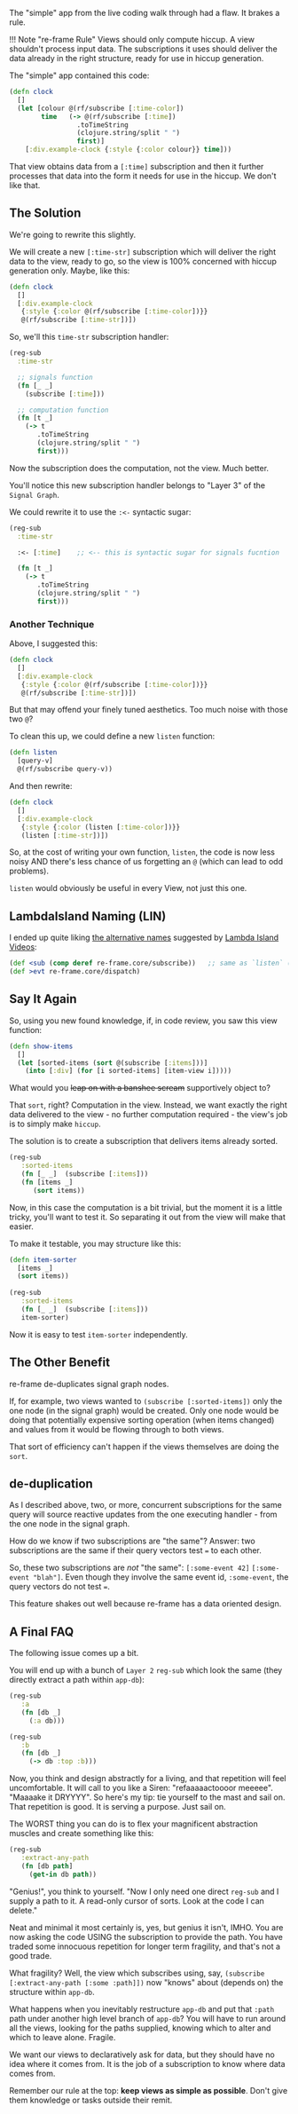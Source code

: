 
The "simple" app from the live coding walk through had a flaw. It brakes a rule.

!!! Note "re-frame Rule"
    Views should only compute hiccup. A view shouldn't process input data. The subscriptions it uses should 
    deliver the data already in the right structure, ready for use in hiccup generation.
 
The "simple" app contained this code:
```clj
(defn clock
  []
  (let [colour @(rf/subscribe [:time-color])
        time   (-> @(rf/subscribe [:time])
                 .toTimeString
                 (clojure.string/split " ")
                 first)]
    [:div.example-clock {:style {:color colour}} time]))
```

That view obtains data from a `[:time]` subscription and then it 
further processes that data into the form it needs for use in the hiccup.
We don't like that. 

## The Solution

We're going to rewrite this slightly. 

We will create a new `[:time-str]` subscription which will deliver the right data to the view, ready to go, so 
the view is 100% concerned with hiccup generation only. Maybe, like this:
```clj
(defn clock
  []
  [:div.example-clock
   {:style {:color @(rf/subscribe [:time-color])}}
   @(rf/subscribe [:time-str])])
```

So, we'll this `time-str` subscription handler:
```clj
(reg-sub 
  :time-str 

  ;; signals function 
  (fn [_ _]  
    (subscribe [:time]))

  ;; computation function
  (fn [t _] 
    (-> t
       .toTimeString
       (clojure.string/split " ")
       first)))
```

Now the subscription does the computation, not the view. Much better. 

You'll notice this new subscription handler belongs to "Layer 3" of the `Signal Graph`. 


We could rewrite it to use the `:<-` syntactic sugar:
```clj
(reg-sub 
  :time-str 

  :<- [:time]    ;; <-- this is syntactic sugar for signals fucntion

  (fn [t _] 
    (-> t
       .toTimeString
       (clojure.string/split " ")
       first)))
```

### Another Technique

Above, I suggested this:
```clj
(defn clock
  []
  [:div.example-clock
   {:style {:color @(rf/subscribe [:time-color])}}
   @(rf/subscribe [:time-str])])
```

But that may offend your finely tuned aesthetics. Too much noise with those two `@`? 

To clean this up, we could define a new `listen` function: 
```clj
(defn listen 
  [query-v]
  @(rf/subscribe query-v))
```

And then rewrite: 
```clj
(defn clock
  []
  [:div.example-clock
   {:style {:color (listen [:time-color])}}
   (listen [:time-str])])
```
So, at the cost of writing your own function, `listen`, the code is now less noisy 
AND there's less chance of us forgetting an `@` (which can lead to odd problems).

`listen` would obviously be useful in every View, not just this one. 

## LambdaIsland Naming  (LIN)

I ended up quite liking [the alternative names](https://lambdaisland.com/blog/11-02-2017-re-frame-form-1-subscriptions) 
suggested by [Lambda Island Videos](https://lambdaisland.com/):

```clj
(def <sub (comp deref re-frame.core/subscribe))   ;; same as `listen` (above)
(def >evt re-frame.core/dispatch)
```

## Say It Again

So, using you new found knowledge, if, in code review, you saw this view function:
```clj
(defn show-items
  []
  (let [sorted-items (sort @(subscribe [:items]))]  
    (into [:div] (for [i sorted-items] [item-view i]))))
```
What would you <s>leap on with a banshee scream</s> supportively object to?

That `sort`, right?  Computation in the view. Instead, we want exactly the right data 
delivered to the view - no further computation required - the view's job is to simply make `hiccup`. 

The solution is to create a subscription that delivers items already sorted. 
```clj
(reg-sub 
   :sorted-items 
   (fn [_ _]  (subscribe [:items]))
   (fn [items _]
      (sort items))
```

Now, in this case the computation is a bit trivial, but the moment it is
a little tricky, you'll want to test it.  So separating it out from the 
view will make that easier. 

To make it testable, you may structure like this:
```clj
(defn item-sorter
  [items _]
  (sort items))
  
(reg-sub 
   :sorted-items 
   (fn [_ _]  (subscribe [:items]))
   item-sorter)
```

Now it is easy to test `item-sorter` independently.  

## The Other Benefit

re-frame de-duplicates signal graph nodes.

If, for example, two views wanted to `(subscribe [:sorted-items])` only the one node 
(in the signal graph) would be created.  Only one node would be doing that 
potentially expensive sorting operation (when items changed) and values from 
it would be flowing through to both views.

That sort of efficiency can't happen if the views themselves are doing the `sort`.
 
## de-duplication

As I described above, two, or more, concurrent subscriptions for the same query will source 
reactive updates from the one executing handler - from the one node in the signal graph.

How do we know if two subscriptions are "the same"?  Answer: two subscriptions
are the same if their query vectors test `=` to each other.

So, these two subscriptions are *not* "the same":  `[:some-event 42]`  `[:some-event "blah"]`. Even
though they involve the same event id, `:some-event`, the query vectors do not test `=`.

This feature shakes out well because re-frame has a data oriented design. 

## A Final FAQ

The following issue comes up a bit.

You will end up with a bunch of `Layer 2` `reg-sub` which
look the same (they directly extract a path within `app-db`):
```clj
(reg-sub 
   :a 
   (fn [db _] 
     (:a db)))
```

```clj
(reg-sub 
   :b 
   (fn [db _] 
     (-> db :top :b)))
```
 
Now, you think and design abstractly for a living, and that repetition will feel uncomfortable. It will
call to you like a Siren: "refaaaaactoooor meeeee". "Maaaake it DRYYYY".
So here's my tip:  tie yourself to the mast and sail on. That repetition is good. It is serving a purpose.
Just sail on.

The WORST thing you can do is to flex your magnificent abstraction muscles 
and create something like this:
```clj
(reg-sub 
   :extract-any-path
   (fn [db path]
     (get-in db path))
```

"Genius!", you think to yourself.  "Now I only need one direct `reg-sub` and I supply a path to it. 
A read-only cursor of sorts.  Look at the code I can delete."
 
Neat and minimal it most certainly is, yes, but genius it isn't, IMHO. You are now asking the 
code USING the subscription to provide the path.  You have traded some innocuous 
repetition for longer term fragility, and that's not a good trade.

What fragility? Well, the view which subscribes using, say, `(subscribe [:extract-any-path [:some :path]])` 
now "knows" about (depends on) the structure within `app-db`.

What happens when you inevitably restructure `app-db` and put that `:path` path under
another high level branch of `app-db`?  You will have to run around all the views,
looking for the paths supplied, knowing which to alter and which to leave alone. 
Fragile. 

We want our views to declaratively ask for data, but they should have 
no idea where it comes from. It is the job of a subscription to know where data comes from. 

Remember our rule at the top:  **keep views as simple as possible**. 
Don't give them knowledge or tasks outside their remit.


